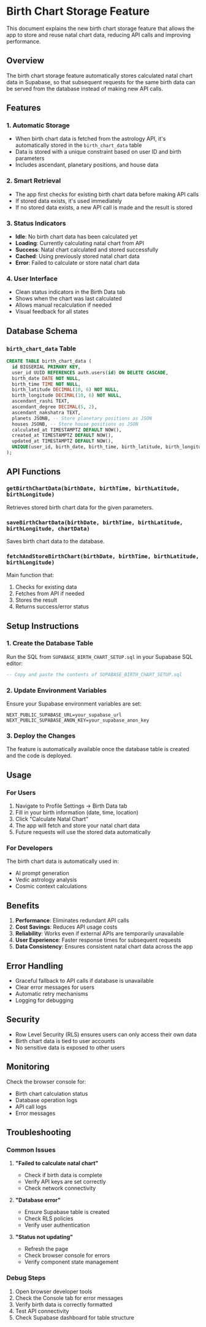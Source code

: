 # Birth Chart Storage Feature

This document explains the new birth chart storage feature that allows the app to store and reuse natal chart data, reducing API calls and improving performance.

## Overview

The birth chart storage feature automatically stores calculated natal chart data in Supabase, so that subsequent requests for the same birth data can be served from the database instead of making new API calls.

## Features

### 1. **Automatic Storage**
- When birth chart data is fetched from the astrology API, it's automatically stored in the `birth_chart_data` table
- Data is stored with a unique constraint based on user ID and birth parameters
- Includes ascendant, planetary positions, and house data

### 2. **Smart Retrieval**
- The app first checks for existing birth chart data before making API calls
- If stored data exists, it's used immediately
- If no stored data exists, a new API call is made and the result is stored

### 3. **Status Indicators**
- **Idle**: No birth chart data has been calculated yet
- **Loading**: Currently calculating natal chart from API
- **Success**: Natal chart calculated and stored successfully
- **Cached**: Using previously stored natal chart data
- **Error**: Failed to calculate or store natal chart data

### 4. **User Interface**
- Clean status indicators in the Birth Data tab
- Shows when the chart was last calculated
- Allows manual recalculation if needed
- Visual feedback for all states

## Database Schema

### `birth_chart_data` Table

```sql
CREATE TABLE birth_chart_data (
  id BIGSERIAL PRIMARY KEY,
  user_id UUID REFERENCES auth.users(id) ON DELETE CASCADE,
  birth_date DATE NOT NULL,
  birth_time TIME NOT NULL,
  birth_latitude DECIMAL(10, 6) NOT NULL,
  birth_longitude DECIMAL(10, 6) NOT NULL,
  ascendant_rashi TEXT,
  ascendant_degree DECIMAL(5, 2),
  ascendant_nakshatra TEXT,
  planets JSONB, -- Store planetary positions as JSON
  houses JSONB, -- Store house positions as JSON
  calculated_at TIMESTAMPTZ DEFAULT NOW(),
  created_at TIMESTAMPTZ DEFAULT NOW(),
  updated_at TIMESTAMPTZ DEFAULT NOW(),
  UNIQUE(user_id, birth_date, birth_time, birth_latitude, birth_longitude)
);
```

## API Functions

### `getBirthChartData(birthDate, birthTime, birthLatitude, birthLongitude)`
Retrieves stored birth chart data for the given parameters.

### `saveBirthChartData(birthDate, birthTime, birthLatitude, birthLongitude, chartData)`
Saves birth chart data to the database.

### `fetchAndStoreBirthChart(birthDate, birthTime, birthLatitude, birthLongitude)`
Main function that:
1. Checks for existing data
2. Fetches from API if needed
3. Stores the result
4. Returns success/error status

## Setup Instructions

### 1. Create the Database Table
Run the SQL from `SUPABASE_BIRTH_CHART_SETUP.sql` in your Supabase SQL editor:

```sql
-- Copy and paste the contents of SUPABASE_BIRTH_CHART_SETUP.sql
```

### 2. Update Environment Variables
Ensure your Supabase environment variables are set:

```env
NEXT_PUBLIC_SUPABASE_URL=your_supabase_url
NEXT_PUBLIC_SUPABASE_ANON_KEY=your_supabase_anon_key
```

### 3. Deploy the Changes
The feature is automatically available once the database table is created and the code is deployed.

## Usage

### For Users
1. Navigate to Profile Settings → Birth Data tab
2. Fill in your birth information (date, time, location)
3. Click "Calculate Natal Chart"
4. The app will fetch and store your natal chart data
5. Future requests will use the stored data automatically

### For Developers
The birth chart data is automatically used in:
- AI prompt generation
- Vedic astrology analysis
- Cosmic context calculations

## Benefits

1. **Performance**: Eliminates redundant API calls
2. **Cost Savings**: Reduces API usage costs
3. **Reliability**: Works even if external APIs are temporarily unavailable
4. **User Experience**: Faster response times for subsequent requests
5. **Data Consistency**: Ensures consistent natal chart data across the app

## Error Handling

- Graceful fallback to API calls if database is unavailable
- Clear error messages for users
- Automatic retry mechanisms
- Logging for debugging

## Security

- Row Level Security (RLS) ensures users can only access their own data
- Birth chart data is tied to user accounts
- No sensitive data is exposed to other users

## Monitoring

Check the browser console for:
- Birth chart calculation status
- Database operation logs
- API call logs
- Error messages

## Troubleshooting

### Common Issues

1. **"Failed to calculate natal chart"**
   - Check if birth data is complete
   - Verify API keys are set correctly
   - Check network connectivity

2. **"Database error"**
   - Ensure Supabase table is created
   - Check RLS policies
   - Verify user authentication

3. **"Status not updating"**
   - Refresh the page
   - Check browser console for errors
   - Verify component state management

### Debug Steps

1. Open browser developer tools
2. Check the Console tab for error messages
3. Verify birth data is correctly formatted
4. Test API connectivity
5. Check Supabase dashboard for table structure 